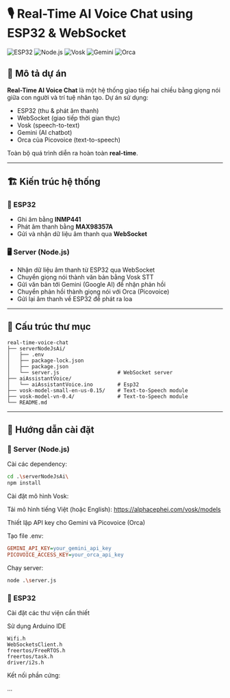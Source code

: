 # 🎙️ Real-Time AI Voice Chat using ESP32 & WebSocket

![ESP32](https://img.shields.io/badge/ESP32-RealTime-blue)
![Node.js](https://img.shields.io/badge/Node.js-Server-yellowgreen)
![Vosk](https://img.shields.io/badge/Vosk-STT-red)
![Gemini](https://img.shields.io/badge/Gemini-AI-lightgrey)
![Orca](https://img.shields.io/badge/Orca-TTS-blueviolet)

## 🧠 Mô tả dự án

**Real-Time AI Voice Chat** là một hệ thống giao tiếp hai chiều bằng giọng nói giữa con người và trí tuệ nhân tạo. Dự án sử dụng:

- ESP32 (thu & phát âm thanh)
- WebSocket (giao tiếp thời gian thực)
- Vosk (speech-to-text)
- Gemini (AI chatbot)
- Orca của Picovoice (text-to-speech)

Toàn bộ quá trình diễn ra hoàn toàn **real-time**.

---

## 🏗️ Kiến trúc hệ thống

### 📡 ESP32
- Ghi âm bằng **INMP441**
- Phát âm thanh bằng **MAX98357A**
- Gửi và nhận dữ liệu âm thanh qua **WebSocket**

### 🖥️ Server (Node.js)
- Nhận dữ liệu âm thanh từ ESP32 qua WebSocket
- Chuyển giọng nói thành văn bản bằng Vosk STT
- Gửi văn bản tới Gemini (Google AI) để nhận phản hồi
- Chuyển phản hồi thành giọng nói với Orca (Picovoice)
- Gửi lại âm thanh về ESP32 để phát ra loa

---

## 📁 Cấu trúc thư mục
    real-time-voice-chat
    ├── serverNodeJsAi/
    │   ├── .env
    │   ├── package-lock.json
    │   ├── package.json
    │   └── server.js                   # WebSocket server
    ├── aiAssistantVoice/
    │   └── aiAssistantVoice.ino        # Esp32
    ├── vosk-model-small-en-us-0.15/    # Text-to-Speech module
    ├── vosk-model-vn-0.4/              # Text-to-Speech module
    └── README.md
---

## 🚀 Hướng dẫn cài đặt

### 🔧 Server (Node.js)

Cài các dependency:
```bash
cd .\serverNodeJsAi\
npm install
```
Cài đặt mô hình Vosk:

Tải mô hình tiếng Việt (hoặc English):
https://alphacephei.com/vosk/models

Thiết lập API key cho Gemini và Picovoice (Orca)

Tạo file .env:
```ini
GEMINI_API_KEY=your_gemini_api_key
PICOVOICE_ACCESS_KEY=your_orca_api_key
```
Chạy server:
```bash
node .\server.js
```
### 📲 ESP32
Cài đặt các thư viện cần thiết

Sử dụng Arduino IDE

    Wifi.h
    WebSocketsClient.h
    freertos/FreeRTOS.h
    freertos/task.h
    driver/i2s.h

Kết nối phần cứng:

...

